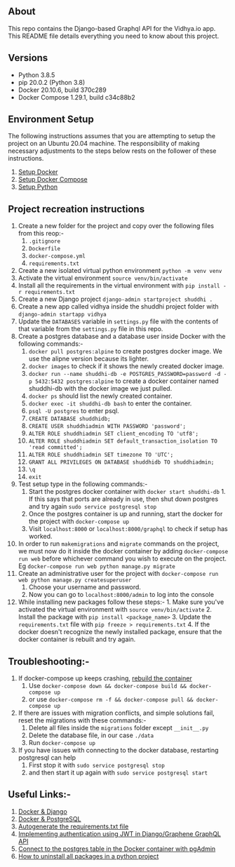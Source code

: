 ## About

This repo contains the Django-based Graphql API for the Vidhya.io app. This README file details everything you need to know about this project.

## Versions
* Python 3.8.5
* pip 20.0.2 (Python 3.8)
* Docker 20.10.6, build 370c289
* Docker Compose 1.29.1, build c34c88b2
## Environment Setup

The following instructions assumes that you are attempting to setup the project on an Ubuntu 20.04 machine. The responsibility of making necessary adjustments to the steps below rests on the follower of these instructions.

1. [Setup Docker](https://docs.docker.com/engine/install/ubuntu/#install-using-the-repository)   
2. [Setup Docker Compose](https://docs.docker.com/compose/install/)
3. [Setup Python](https://www.python.org/downloads/)

## Project recreation instructions

1. Create a new folder for the project and copy over the following files from this reop:-
   1. `.gitignore`
   2. `Dockerfile`
   3. `docker-compose.yml`
   4. `requirements.txt`
2. Create a new isolated virtual python environment
    `python -m venv venv`
3. Activate the virtual environment
    `source venv/bin/activate`
4. Install all the requirements in the virtual environment with `pip install -r requirements.txt`
5. Create a new Django project `django-admin startproject shuddhi .`
6. Create a new app called vidhya inside the shuddhi project folder with `django-admin startapp vidhya`
7. Update the `DATABASES` variable in `settings.py` file with the contents of that variable from the `settings.py` file in this repo.
8. Create a postgres database and a database user inside Docker with the following commands:-
    1.  `docker pull postgres:alpine` to create postgres docker image. We use the alipne version because its lighter.
    2.  `docker images` to check if it shows the newly created docker image.
    3.  `docker run --name shuddhi-db -e POSTGRES_PASSWORD=password -d -p 5432:5432 postgres:alpine` to create a docker container named shuddhi-db with the docker image we just pulled.
    4.  `docker ps` should list the newly created container.
    5.  `docker exec -it shuddhi-db bash` to enter the container.
    6.  `psql -U postgres` to enter psql.
    7.  `CREATE DATABASE shuddhidb;`
    8.  `CREATE USER shuddhiadmin WITH PASSWORD 'password';`
    9.  `ALTER ROLE shuddhiadmin SET client_encoding TO 'utf8';`
    10. `ALTER ROLE shuddhiadmin SET default_transaction_isolation TO 'read committed';`
    11. `ALTER ROLE shuddhiadmin SET timezone TO 'UTC';`
    12. `GRANT ALL PRIVILEGES ON DATABASE shuddhidb TO shuddhiadmin;`
    13. `\q`
    14. `exit`
9.  Test setup type in the following commands:-
    1.  Start the postgres docker container with `docker start shuddhi-db`
            1.  If this says that ports are already in use, then shut down postgres and try again `sudo service postgresql stop`
    2.  Once the postgres container is up and running, start the docker for the project with `docker-compose up`
    3.  Visit `localhost:8000` or `localhost:8000/graphql` to check if setup has worked.
10. In order to run `makemigrations` and `migrate` commands on the project, we must now do it inside the docker container by adding `docker-compose run web` before whichever command you wish to execute on the project. Eg `docker-compose run web python manage.py migrate`
11. Create an administrative user for the project with `docker-compose run web python manage.py createsuperuser`
    1.  Choose your username and password.
    2.  Now you can go to `localhost:8000/admin` to log into the console
12. While installing new packages follow these steps:-
        1.  Make sure you've activated the virtual environment with `source venv/bin/activate`
        2.  Install the package with `pip install <package_name>`
        3.  Update the `requirements.txt` file with `pip freeze > requirements.txt`
        4.  If the docker doesn't recognize the newly installed package, ensure that the docker container is rebuilt and try again.


## Troubleshooting:-
1. If docker-compose up keeps crashing, [rebuild the container](https://vsupalov.com/docker-compose-runs-old-containers/#the-quick-workaround)
   1. Use `docker-compose down && docker-compose build && docker-compose up`
   2. or use `docker-compose rm -f && docker-compose pull && docker-compose up`
2. If there are issues with migration conflicts, and simple solutions fail, reset the migrations with these commands:-
   1. Delete all files inside the `migrations` folder except `__init__.py`
   2. Delete the database file, in our case `./data`
   3. Run `docker-compose up` 
3. If you have issues with connecting to the docker database, restarting postgresql can help
   1. First stop it with `sudo service postgresql stop`
   2. and then start it up again with `sudo service postgresql start`

## Useful Links:-
1. [Docker & Django](https://docs.docker.com/samples/django/)
2. [Docker & PostgreSQL](https://www.youtube.com/watch?v=aHbE3pTyG-Q)
3. [Autogenerate the requirements.txt file](https://stackoverflow.com/a/33468993/7981162)
4. [Implementing authentication using JWT in Django/Graphene GraphQL API](https://www.youtube.com/watch?v=pyV2_F9wlk8)
5. [Connect to the postgres table in the Docker container with pgAdmin](https://stackoverflow.com/a/62749875/7981162)
6. [How to uninstall all packages in a python project](https://stackoverflow.com/a/67379806/7981162)